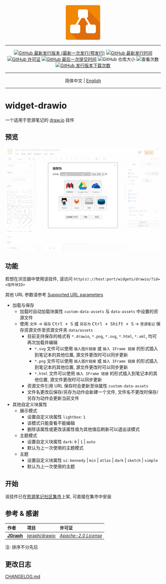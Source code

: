 <div align="center">
<img src="./icon.png" style="width: 8em; height: 8em;">

---
[![GitHub 最新发行版本 (最新一次发行/预发行)](https://img.shields.io/github/v/release/Zuoqiu-Yingyi/widget-drawio?include_prereleases&style=flat-square)](https://github.com/Zuoqiu-Yingyi/widget-drawio/releases/latest)
[![GitHub 最新发行时间](https://img.shields.io/github/release-date/Zuoqiu-Yingyi/widget-drawio?style=flat-square)](https://github.com/Zuoqiu-Yingyi/widget-drawio/releases/latest)
[![GitHub 许可证](https://img.shields.io/github/license/Zuoqiu-Yingyi/widget-drawio?style=flat-square)](https://github.com/Zuoqiu-Yingyi/widget-drawio/blob/main/LICENSE)
[![GitHub 最后一次提交时间](https://img.shields.io/github/last-commit/Zuoqiu-Yingyi/widget-drawio?style=flat-square)](https://github.com/Zuoqiu-Yingyi/widget-drawio/commits/main)
![GitHub 仓库大小](https://img.shields.io/github/repo-size/Zuoqiu-Yingyi/widget-drawio?style=flat-square)
![查看次数](https://hits.b3log.org/Zuoqiu-Yingyi/widget-drawio.svg)
[![GitHub 发行版本下载次数](https://img.shields.io/github/downloads/Zuoqiu-Yingyi/widget-drawio/total?style=flat-square)](https://github.com/Zuoqiu-Yingyi/widget-drawio/releases)

---
简体中文 \| [English](./README.md)

---
</div>

# widget-drawio

一个适用于思源笔记的 [draw.io](https://www.diagrams.net/) 挂件

## 预览

![预览](./preview.png)

## 功能

若想在浏览器中使用该挂件, 请访问 `http(s)://host:port/widgets/drawio/?id=<挂件块ID>`

其他 URL 参数请参考 [Supported URL parameters](https://www.diagrams.net/doc/faq/supported-url-parameters)

- 加载与保存
  - 加载时自动加载块属性 `custom-data-assets` 与 `data-assets` 中设置的资源文件
  - 使用 `文件` -> `保存` <kbd>Ctrl + S</kbd> 或 `另存为` <kbd>Ctrl + Shift + S</kbd> -> `思源笔记` 保存资源文件至资源文件夹 `data/assets`
    - 目前支持保存的格式有 `*.drawio`, `*.png`, `*.svg`, `*.html`, `*.xml`, 均可再次加载并编辑
      - `*.svg` 文件可以使用 `插入图片链接` 或 `插入 IFrame 链接` 的形式插入到笔记本的其他位置, 源文件更改时可以同步更新
      - `*.png` 文件可以使用 `插入图片链接` 或 `插入 IFrame 链接` 的形式插入到笔记本的其他位置, 源文件更改时可以同步更新
      - `*.html` 文件可以使用 `插入 IFrame 链接` 的形式插入到笔记本的其他位置, 源文件更改时可以同步更新
    - 资源文件引用 URL 保存时会更新至块属性 `custom-data-assets`
    - 文件名更改后保存/另存为动作会新建一个文件, 文件名不更改时保存/另存为动作会更新当前文件
- 其他自定义块属性
  - 展示模式
    - 设置自定义块属性 `lightbox`: `1`
    - 该模式只能查看不能编辑
    - 删除该属性或更改该属性值为其他值后刷新可以退出该模式
  - 主题模式
    - 设置自定义块属性 `dark`: `0` | `1` | `auto`
    - 默认为上一次使用的主题模式
  - 主题
    - 设置自定义块属性 `ui`: `kennedy` | `min` | `atlas` | `dark` | `sketch` | `simple`
    - 默认为上一次使用的主题

## 开始

该挂件已在[思源笔记社区集市](https://github.com/siyuan-note/bazaar)上架, 可直接在集市中安装

## 参考 & 感谢

| 作者                                    | 项目                                              | 许可证                                                                    |
| :-------------------------------------- | :------------------------------------------------ | :------------------------------------------------------------------------ |
| **[JGraph](https://github.com/jgraph)** | [jgraph/drawio](https://github.com/jgraph/drawio) | *[Apache-2.0 License](https://github.com/jgraph/drawio/blob/dev/LICENSE)* |

注: 排序不分先后

## 更改日志

[CHANGELOG.md](./CHANGELOG.md)
